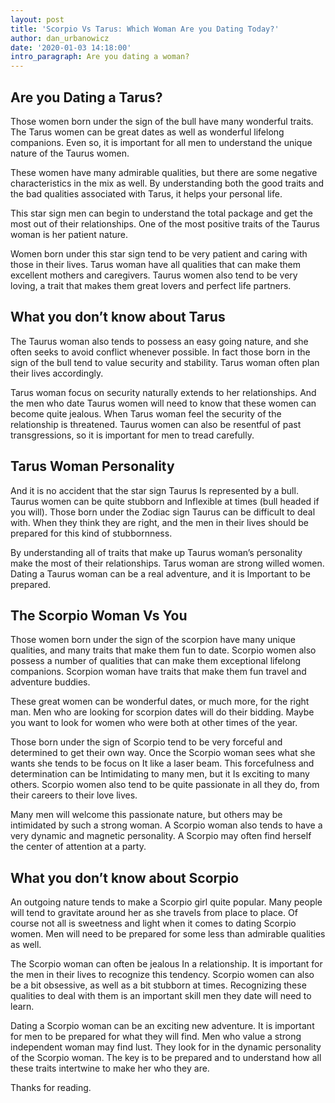 ```yaml
---
layout: post
title: 'Scorpio Vs Tarus: Which Woman Are you Dating Today?'
author: dan_urbanowicz
date: '2020-01-03 14:18:00'
intro_paragraph: Are you dating a woman?
---
```

## Are you Dating a Tarus?

Those women born under the sign of the bull have many wonderful traits. The Tarus women can be great dates as well as wonderful lifelong companions. Even so, it is important for all men to understand the unique nature of the Taurus women.

These women have many admirable qualities, but there are some negative characteristics in the mix as well. By understanding both the good traits and the bad qualities associated with Tarus, it helps your personal life.

This star sign men can begin to understand the total package and get the most out of their relationships. One of the most positive traits of the Taurus woman is her patient nature.

Women born under this star sign tend to be very patient and caring with those in their lives. Tarus woman have all qualities that can make them excellent mothers and caregivers. Taurus women also tend to be very loving, a trait that makes them great lovers and perfect life partners.

## What you don’t know about Tarus

The Taurus woman also tends to possess an easy going nature, and she often seeks to avoid conflict whenever possible. In fact those born in the sign of the bull tend to value security and stability. Tarus woman often plan their lives accordingly.

Tarus woman focus on security naturally extends to her relationships. And the men who date Taurus women will need to know that these women can become quite jealous. When Tarus woman feel the security of the relationship is threatened. Taurus women can also be resentful of past transgressions, so it is important for men to tread carefully.

## Tarus Woman Personality

And it is no accident that the star sign Taurus Is represented by a bull. Taurus women can be quite stubborn and Inflexible at times (bull headed if you will). Those born under the Zodiac sign Taurus can be difficult to deal with. When they think they are right, and the men in their lives should be prepared for this kind of stubbornness.

By understanding all of traits that make up Taurus woman’s personality make the most of their relationships. Tarus woman are strong willed women. Dating a Taurus woman can be a real adventure, and it is Important to be prepared.

## The Scorpio Woman Vs You

Those women born under the sign of the scorpion have many unique qualities, and many traits that make them fun to date. Scorpio women also possess a number of qualities that can make them exceptional lifelong companions. Scorpion woman have traits that make them fun travel and adventure buddies.

These great women can be wonderful dates, or much more, for the right man. Men who are looking for scorpion dates will do their bidding. Maybe you want to look for women who were both at other times of the year.

Those born under the sign of Scorpio tend to be very forceful and determined to get their own way. Once the Scorpio woman sees what she wants she tends to be focus on It like a laser beam. This forcefulness and determination can be Intimidating to many men, but it Is exciting to many others. Scorpio women also tend to be quite passionate in all they do, from their careers to their love lives.

Many men will welcome this passionate nature, but others may be intimidated by such a strong woman. A Scorpio woman also tends to have a very dynamic and magnetic personality. A Scorpio may often find herself the center of attention at a party.

## What you don’t know about Scorpio

An outgoing nature tends to make a Scorpio girl quite popular. Many people will tend to gravitate around her as she travels from place to place. Of course not all is sweetness and light when it comes to dating Scorpio women. Men will need to be prepared for some less than admirable qualities as well.

The Scorpio woman can often be jealous In a relationship. It is important for the men in their lives to recognize this tendency. Scorpio women can also be a bit obsessive, as well as a bit stubborn at times. Recognizing these qualities to deal with them is an important skill men they date will need to learn.

Dating a Scorpio woman can be an exciting new adventure. It is important for men to be prepared for what they will find. Men who value a strong independent woman may find lust. They look for in the dynamic personality of the Scorpio woman. The key is to be prepared and to understand how all these traits intertwine to make her who they are.

Thanks for reading.
